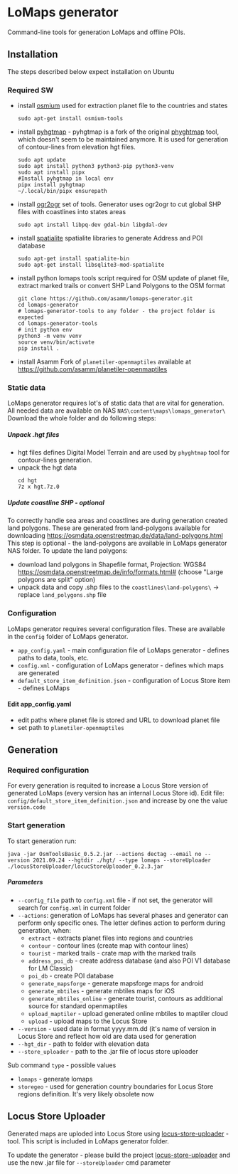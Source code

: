 # LoMaps generator
Command-line tools for generation LoMaps and offline POIs.

## Installation
The steps described below expect installation on Ubuntu 

### Required SW


- install [osmium](https://osmcode.org/osmium-tool/) used for extraction planet file to the countries and states

    ```sudo apt-get install osmium-tools```
	
- install [pyhgtmap](https://github.com/agrenott/pyhgtmap/) - pyhgtmap is a fork of the original [phyghtmap](http://katze.tfiu.de/projects/phyghtmap/) tool, 
 which doesn't seem to be maintained anymore. It is used for generation of contour-lines from elevation hgt files.  

    ```
  sudo apt update
  sudo apt install python3 python3-pip python3-venv
  sudo apt install pipx
  #Install pyhgtmap in local env
  pipx install pyhgtmap
   ~/.local/bin/pipx ensurepath
     ```
	
- install [ogr2ogr](https://gdal.org/programs/ogr2ogr.html) set of tools. Generator uses ogr2ogr to cut global SHP files with coastlines into states areas

    ```sudo apt install libpq-dev gdal-bin libgdal-dev``` 
	
- install [spatialite](https://www.gaia-gis.it/fossil/libspatialite) spatialite libraries to generate Address and POI database
    ```
    sudo apt-get install spatialite-bin
    sudo apt-get install libsqlite3-mod-spatialite
    ``` 

- install python lomaps tools script required for OSM update of planet file, extract marked trails or convert 
  SHP Land Polygons to the OSM format
  ```
  git clone https://github.com/asamm/lomaps-generator.git
  cd lomaps-generator
  # lomaps-generator-tools to any folder - the project folder is expected
  cd lomaps-generator-tools
  # init python env
  python3 -m venv venv
  source venv/bin/activate
  pip install .
  ``` 
- install Asamm Fork of `planetiler-openmaptiles` available at https://github.com/asamm/planetiler-openmaptiles

### Static data

LoMaps generator requires lot's of static data that are vital for generation. All needed data are available on NAS `NAS\content\maps\lomaps_generator\` Download the whole folder and do following steps:
##### Unpack .hgt files
- hgt files defines Digital Model Terrain and are used by `phyghtmap` tool for contour-lines generation. 
- unpack the hgt data
	```
	cd hgt
	7z x hgt.7z.0
	```

##### Update coastline SHP - optional 

To correctly handle sea areas and coastlines are during generation created land polygons.  These are generated from land-polygons available for downloading https://osmdata.openstreetmap.de/data/land-polygons.html This step is optional - the land-polygons are available in LoMaps generator NAS folder. To update the land polygons:
- download land polygons in Shapefile format, Projection: WGS84 https://osmdata.openstreetmap.de/info/formats.html# (choose "Large polygons are split" option) 
- unpack data and copy .shp files to the `coastlines\land-polygons\` -> replace `land_polygons.shp` file

### Configuration
LoMaps generator requires several configuration files. These are available in the `config` folder of LoMaps generator.
- `app_config.yaml` - main configuration file of LoMaps generator - defines paths to data, tools, etc.
- `config.xml` - configuration of LoMaps generator - defines which maps are generated
- `default_store_item_definition.json` - configuration of Locus Store item - defines LoMaps

#### Edit app_config.yaml
- edit paths where planet file is stored and URL to download planet file
- set path to `planetiler-openmaptiles`


## Generation

### Required configuration
For every generation is requited to increase a Locus Store version of generated LoMaps (every version has an internal Locus Store id). Edit file:
`config/default_store_item_definition.json` and increase by one the value `version.code`
 

### Start generation
To start generation run:

```
java -jar OsmToolsBasic_0.5.2.jar --actions dectag --email no --version 2021.09.24 --hgtdir ./hgt/ --type lomaps --storeUploader ./locusStoreUploader/locucStoreUploader_0.2.3.jar  
```

##### Parameters
- `--config_file` path to `config.xml` file - if not set, the generator will search for `config.xml` in current folder
- `--actions`: generation of LoMaps has several phases and generator can perform only specific ones. The letter defines action to perform during generation, when:
	- `extract` - extracts planet files into regions and countries
	- `contour` - contour lines (create map with contour lines)
	- `tourist` - marked trails - crate map with the marked trails
    - `address_poi_db` - create address database (and also POI V1 database for LM Classic)
    - `poi_db` - create POI database
	- `generate_mapsforge` - generate mapsforge maps for android
    - `generate_mbtiles` - generate mbtiles maps for iOS
    - `generate_mbtiles_online` - generate tourist, contours as additional source for standard openmaptiles 
    - `upload_maptiler` - upload generated online mbtiles to maptiler cloud
	- `upload` - upload maps to the Locus Store
- `--version` - used date in format yyyy.mm.dd (it's name of version in Locus Store and reflect how old are data used for generation
- `--hgt_dir` - path to folder with elevation data
- `--store_uploader` - path to the .jar file of locus store uploader

Sub command `type` - possible values
  - `lomaps` - generate lomaps
  - `storegeo` - used for generation country boundaries for Locus Store regions definition. It's very likely obsolete now


  

## Locus Store Uploader
Generated maps are uploded into Locus Store using [locus-store-uploader](https://github.com/asamm/locus-store-uploader) - tool. This script is included in LoMaps generator folder. 

To update the generator - please build the project [locus-store-uploader](https://github.com/asamm/locus-store-uploader) and use the new .jar file for `--storeUploader` cmd parameter



